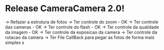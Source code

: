 # Release CameraCamera 2.0!

-> Refazer a estrutura de fotos
-> Ter controle do zoom - OK
-> Ter controle das cameras - OK 
-> Ter controle do flash - OK 
-> Ter controle da qualidade da imagem - OK
-> Ter controle da exposicao da camera
-> Ter controle da rotacao da camera 
-> Ter File CallBack para pegar as fotos de forma mais simples
s